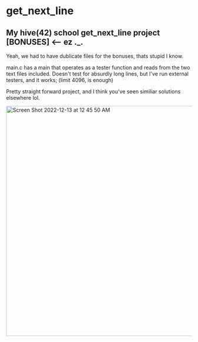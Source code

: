 # get_next_line

## My hive(42) school get_next_line project [BONUSES] <-- ez ._.

Yeah, we had to have dublicate files for the bonuses, thats stupid I know.

main.c has a main that operates as a tester function and reads from the two text files included.
Doesn't test for absurdly long lines, but I've run external testers, and it works; (limit 4096, is enough)

Pretty straight forward project, and I think you've seen similiar solutions elsewhere lol.

<img width="623" alt="Screen Shot 2022-12-13 at 12 45 50 AM" src="https://user-images.githubusercontent.com/97135325/207171479-502cdb29-8a74-4121-88ff-a6b540bc1c7f.png">
